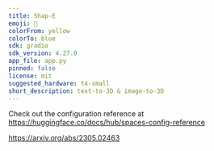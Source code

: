 ```yaml
---
title: Shap-E
emoji: 🧢
colorFrom: yellow
colorTo: blue
sdk: gradio
sdk_version: 4.27.0
app_file: app.py
pinned: false
license: mit
suggested_hardware: t4-small
short_description: text-to-3D & image-to-3D
---
```


Check out the configuration reference at https://huggingface.co/docs/hub/spaces-config-reference

https://arxiv.org/abs/2305.02463
